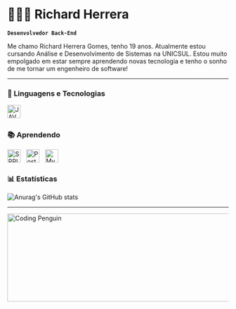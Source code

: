 

# 👨🏽‍💻 Richard Herrera 

**`Desenvolvedor Back-End`**

Me chamo Richard Herrera Gomes, tenho 19 anos. Atualmente estou cursando Análise e Desenvolvimento de Sistemas na UNICSUL. Estou muito empolgado em estar sempre aprendendo novas tecnologia e tenho o sonho de me tornar um engenheiro de software! 

---



### 🤖 Linguagens e Tecnologias
<img
    align="left" 
    alt="JAVA" 
    title="JAVA"
    width="30px" 
    style="padding-right: 10px;" 
    src="https://cdn.jsdelivr.net/gh/devicons/devicon@latest/icons/java/java-original.svg" 
/>

<br/>
<br/>

### 📚 Aprendendo

<img 
    align="left" 
    alt="SPRING" 
    title="SPRING"
    width="30px" 
    style="padding-right: 10px;" 
    src="https://cdn.jsdelivr.net/gh/devicons/devicon@latest/icons/spring/spring-original.svg" 
/>

<img 
    align="left" 
    alt="Postman" 
    title="Postman"
    width="30px" 
    style="padding-right: 10px;" 
    src="https://cdn.jsdelivr.net/gh/devicons/devicon@latest/icons/postman/postman-original.svg" 
/>
<img 
    align="left" 
    alt="MySQL" 
    title="MySQL"
    width="30px" 
    style="padding-right: 10px;" 
    src="https://cdn.jsdelivr.net/gh/devicons/devicon@latest/icons/mysql/mysql-original.svg" 
/>
          
          
          

<br/>
<br/>

### 📊 Estatísticas

![Anurag's GitHub stats](https://github-readme-stats.vercel.app/api?username=richarddherrera&show_icons=true&theme=radical&include_all_commits=true&locale=pt-br)

---

 <img src="https://media2.giphy.com/media/v1.Y2lkPTc5MGI3NjExMmo1cjQ0c29ocGlidzFldTN0amsxMWo0dG43a3htcXJ6M2Zja3ZtdCZlcD12MV9pbnRlcm5hbF9naWZfYnlfaWQmY3Q9Zw/KHh7jLrG6gIXBTnxsp/giphy.gif" alt="Coding Penguin" width="1100" height="200" align="right"/>
 
